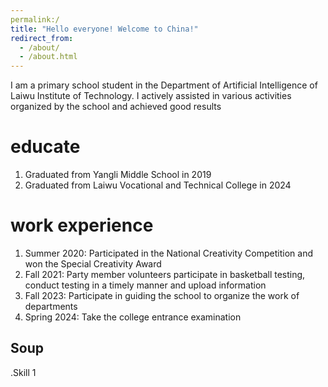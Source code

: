 ```yaml
---
permalink:/
title: "Hello everyone! Welcome to China!"
redirect_from: 
  - /about/
  - /about.html
---
```


I am a primary school student in the Department of Artificial Intelligence of Laiwu Institute of Technology. I actively assisted in various activities organized by the school and achieved good results

educate
======
1. Graduated from Yangli Middle School in 2019
2. Graduated from Laiwu Vocational and Technical College in 2024

work experience
======
1. Summer 2020: Participated in the National Creativity Competition and won the Special Creativity Award
2. Fall 2021: Party member volunteers participate in basketball testing, conduct testing in a timely manner and upload information
3. Fall 2023: Participate in guiding the school to organize the work of departments
4. Spring 2024: Take the college entrance examination


Soup
------
.Skill 1
